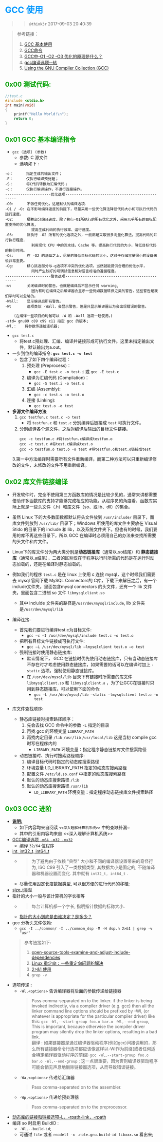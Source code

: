 # <font color=#0099ff> **GCC 使用** </font>

>> `@think3r` 2017-09-03 20:40:39  

> 参考链接：
>1. [GCC 基本使用](http://www.cnblogs.com/ggjucheng/archive/2011/12/14/2287738.html)
>2. [GCC命令](http://man.linuxde.net/gcc)
>3. [GCC中-O1 -O2 -O3 优化的原理是什么？](https://www.zhihu.com/question/27090458)
>4. [gcc编译选项--转](https://www.cnblogs.com/fengbeihong/p/3641384.html)
> 5. [Using the GNU Compiler Collection (GCC)](https://gcc.gnu.org/onlinedocs/gcc-10.2.0/gcc/)

## <font color=#009A000> 0x00 测试代码: </font>

```c
//test.c
#include <stdio.h>
int main(void)
{
    printf("Hello World!\n");
    return 0;
}
```

## <font color=#009A000> 0x01 GCC 基本编译指令 </font>

- `gcc (选项) (参数)`
  - 参数: C 源文件
  - 选项如下 :

```shell
-o：      指定生成的输出文件；
-E：      仅执行编译预处理；
-S：      将C代码转换为汇编代码； 
-c：      仅执行编译操作，不进行连接操作。
---------------------优化选项-----------------------------------------------
-O0:      不做任何优化，这是默认的编译选项.
-O1 / -O: 在不影响编译速度的前提下，尽量采用一些优化算法降低代码大小和可执行代码的运行速度。
-O2:      牺牲部分编译速度，除了执行-O1所执行的所有优化之外，采用几乎所有的目标配置支持的优化算法,
            提高生成代码的执行效率、运行速度。
-03:      除执行 -O2 所有的优化选项之外，一般都是采取很多向量化算法，提高代码的并行执行程度，
            利用现代 CPU 中的流水线，Cache 等。提高执行代码的大小，降低目标代码的执行时间。
-Os:      在 -O2 的基础之上，尽量的降低目标代码的大小，这对于存储容量很小的设备来说非常重要。
-Og:      精心挑选部分与-g选项不冲突的优化选项，当然就能提供合理的优化水平，
            同时产生较好的可调试信息和对语言标准的遵循程度。
---------------------警告选项-----------------------------------------------
-w:       关闭编译时的警告，也就是编译后不显示任何 warning, 
            因为有时在编译之后编译器会显示一些例如数据转换之类的警告，这些警告是我们平时可以忽略的。
-Wall:    显示编译后所有警告。
-W:       选项类似 -Wall，会显示警告，但是只显示编译器认为会出现错误的警告。

    (在编译一些项目的时候可以 -W 和 -Wall 选项一起使用。)
-std= gnu89 c89 c99 c11 指定 gcc 的版本;
-Wl,:    将参数传递给连机器;
```

- `gcc test.c`
  - 将test.c预处理、汇编、编译并链接形成可执行文件。这里未指定输出文件，默认输出为a.out。
- 一步到位的编译指令: **`gcc test.c -o test`**
  - 包含了如下四个编译过程：
    1. 预处理 (Preprocess)：
        - `gcc -E test.c -o test.i` 或 `gcc -E test.c`
    2. 编译为汇编代码 (Compilation)：
        - `gcc -S test.i -o test.s`
    3. 汇编 (Assembly):
        - `gcc -c test.s -o test.o`
    4. 连接 (Linking):
        - `gcc test.o -o test`
- **多源文件编译方法**
    1. `gcc testfun.c test.c -o test` 
        - 将 `testfun.c` 和 `test.c` 分别编译后链接成 `test` 可执行文件。
    2. 分别编译各个源文件，之后对编译后输出的目标文件链接。
        ```shell
        gcc -c testfun.c #将testfun.c编译成testfun.o
        gcc -c test.c #将test.c编译成test.o
        gcc -o testfun.o test.o -o test #将testfun.o和test.o链接成test
        ```
    3.第一中方法编译时需要所有文件重新编译，而第二种方法可以只重新编译修改的文件，未修改的文件不用重新编译。

## <font color=#009A000> 0x02 库文件链接编译 </font>

- 开发软件时，完全不使用第三方函数库的情况是比较少见的，通常来讲都需要借助许多函数库的支持才能够完成相应的功能。从程序员的角度看，函数库实际上就是一些头文件（.h）和库文件（so、或lib、dll）的集合。

- 虽然 Linux 下的大多数函数都默认将头文件放到     `/usr/include/` 目录下，而库文件则放到 `/usr/lib/` 目录下；Windows 所使用的库文件主要放在 Visual Stido 的目录下的 include 和 lib，以及系统文件夹下。但也有的时候，我们要用的库不再这些目录下，所以 GCC 在编译时必须用自己的办法来查找所需要的头文件和库文件。

- Linux下的库文件分为两大类分别是**动态链接库**（通常以.so结尾）和 **静态链接库**（通常以.a结尾），二者的区别仅在于程序执行时所需的代码是在运行时动态加载的，还是在编译时静态加载的。

- 例如我们的程序  `test.c` 是在 linux 上使用 c 连接 mysql，这个时候我们需要去 mysql 官网下载 MySQL Connectors的 C库，下载下来解压之后，有一个 include文件夹，里面包含mysql connectors 的头文件，还有一个 lib 文件夹，里面包含二进制 so 文件 `libmysqlclient.so`
  - 其中 inclulde 文件夹的路径是`/usr/dev/mysql/include`, lib 文件夹是`/usr/dev/mysql/lib`
- 编译连接:
  - 首先我们要进行编译test.c为目标文件:
    - `gcc –c –I /usr/dev/mysql/include test.c –o test.o`
  - 把所有目标文件链接成可执行文件:
    - `gcc –L /usr/dev/mysql/lib –lmysqlclient test.o –o test`
  - 强制链接时使用静态链接库:
    - 默认情况下， GCC 在链接时优先使用动态链接库，只有当动态链接库不存在时才考虑使用静态链接库，如果需要的话可以在编译时加上 `-static` 选项，强制使用静态链接库。
    - 在 `/usr/dev/mysql/lib` 目录下有链接时所需要的库文件 `libmysqlclient.so` 和 `libmysqlclient.a` ，为了让GCC在链接时只用到静态链接库，可以使用下面的命令:
      - `gcc –L /usr/dev/mysql/lib –static –lmysqlclient test.o –o test`
- 库文件查找顺序:
  - 静态库链接时搜索路径顺序：
      1. 先会去找 GCC 命令中的参数 `-L` 指定的目录
      2. 再找 gcc 的环境变量 `LIBRARY_PATH`
      3. 再找内定目录 `/lib` `/usr/lib` `/usr/local/lib` 这是当初 compile gcc 时写在程序内的
         - `LIBRARY_PATH` 环境变量：指定程序静态链接库文件搜索路径
  - 动态链接时、执行时搜索路径顺序:
      1. 编译目标代码时指定的动态库搜索路径
      2. 环境变量 LD_LIBRARY_PATH 指定的动态库搜索路径
      3. 配置文件 `/etc/ld.so.conf` 中指定的动态库搜索路径
      4. 默认的动态库搜索路径 `/lib`
      5. 默认的动态库搜索路径 `/usr/lib`
         - `LD_LIBRARY_PATH` 环境变量：指定程序动态链接库文件搜索路径

## <font color=#009A000> 0x03 GCC 进阶 </font>

- **<u>说明:</u>**
  - 如下内容均来自阅读 `<<深入理解计算机系统>>` 中的查缺补漏~
  - 其中的引用内容均来自 <<深入理解计算机系统>>
- [GCC编译选项 `-m64 -m32 -mx32`](https://blog.csdn.net/yyywill/article/details/54426900)
  - 编译 `32/64` 位程序
- [int, int32_t, int64_t](https://www.cnblogs.com/Free-Thinker/p/7058773.html)
  - > 为了避免由于依赖 "典型" 大小和不同的编译器设置带来的奇怪行为, ISO C99 引入了一类数据类型, 其数据大小是固定的, 不随编译器和机器设置而变化. 其中就有 `int32_t, int64_t` .
  - 尽量使用固定长度数据类型, 可以很方便的进行代码的移植;
- [size_t类型](https://www.cnblogs.com/zzw818/p/6912959.html)
- 指针的大小一般与该计算机的字长相等
  - > 每台计算机都一个字长, 指明指针数据的标称大小. 
  - [指针的大小到底是由谁决定？是多少？](https://www.cnblogs.com/noble/p/4144167.html)
- gcc 分析头文件依赖:
  - `gcc -I ../common/ -I ../common_dsp -M -H dsp.h 2>&1 | grep -v "usr"`
  > 参考链接如下:
  > 1. [open-source-tools-examine-and-adjust-include-dependencies](http://gernotklingler.com/blog/open-source-tools-examine-and-adjust-include-dependencies/)
  > 2. [Linux 重定向：一些重定向问题的解决](http://blog.chinaunix.net/uid-28903506-id-4931889.html)
  > 3. [2>&1 使用](https://www.cnblogs.com/yangyongzhi/p/3364939.html)
  > 4. `grep -v`
- 选项传递 :
  - `-Wl,<options>` 告诉编译器将后面的参数传递给链接器
    > Pass comma-separated <options> on to the linker.
    > if the linker is being invoked indirectly, via a compiler driver (e.g. gcc) then all the linker command line options should be prefixed by -Wl, (or whatever is appropriate for the particular compiler driver) like this: `gcc -Wl,--start-group foo.o bar.o -Wl,--end-group`, This is important, because otherwise the compiler driver program may silently drop the linker options, resulting in a bad link.  
    > 翻译 : 如果链接器是通过编译器驱动程序(例如gcc)间接调用的，那么所有链接器命令行选项都应该像这样以-Wl作为前缀(或者任何适合特定编译器驱动程序的前缀) `gcc -Wl,--start-group foo.o bar.o -Wl,--end-group` ; 这一点很重要，因为否则编译器驱动程序可能会悄无声息地删除链接器选项，从而导致错误链接。
  - `-Wa,<options>` 传递给汇编器
    > Pass comma-separated <options> on to the assembler.
  - `-Wp,<options>` 传递给预处理器
    > Pass comma-separated <options> on to the preprocessor.
- [动态库的链接和链接选项-L，-rpath-link，-rpath](https://my.oschina.net/shelllife/blog/115958)
- 编译 so 时启用 BuildID :
  - `-Wl,--build-id`;
  - 可通过 `file` 或者 `readelf -x .note.gnu.build-id libxxx.so` 看出来;
